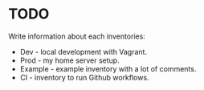 # TODO

Write information about each inventories:

- Dev - local development with Vagrant.
- Prod - my home server setup.
- Example - example inventory with a lot of comments.
- CI - inventory to run Github workflows.
